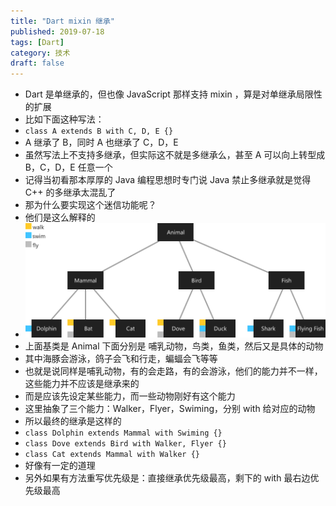 ```yaml
---
title: "Dart mixin 继承"
published: 2019-07-18
tags: [Dart]
category: 技术
draft: false
---
```


- Dart 是单继承的，但也像 JavaScript 那样支持 mixin ，算是对单继承局限性的扩展
- 比如下面这种写法：
- `class A extends B with C, D, E {}`
- A 继承了 B，同时 A 也继承了 C，D，E
- 虽然写法上不支持多继承，但实际这不就是多继承么，甚至 A 可以向上转型成 B，C，D，E 任意一个
- 记得当初看那本厚厚的 Java 编程思想时专门说 Java 禁止多继承就是觉得 C++ 的多继承太混乱了
- 那为什么要实现这个迷信功能呢？
- 他们是这么解释的
- ![image](./img.png)
- 上面基类是 Animal 下面分别是 哺乳动物，鸟类，鱼类，然后又是具体的动物
- 其中海豚会游泳，鸽子会飞和行走，蝙蝠会飞等等
- 也就是说同样是哺乳动物，有的会走路，有的会游泳，他们的能力并不一样，这些能力并不应该是继承来的
- 而是应该先设定某些能力，而一些动物刚好有这个能力
- 这里抽象了三个能力：Walker，Flyer，Swiming，分别 with 给对应的动物
- 所以最终的继承是这样的
- `class Dolphin extends Mammal with Swiming {}`
- `class Dove extends Bird with Walker, Flyer {}`
- `class Cat extends Mammal with Walker {}`
- 好像有一定的道理
- 另外如果有方法重写优先级是：直接继承优先级最高，剩下的 with 最右边优先级最高